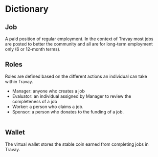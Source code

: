 # Dictionary

## Job
A paid position of regular employment. In the context of Travay most jobs are posted to better the community and all are for long-term employment only (6 or 12-month terms).

## Roles
Roles are defined based on the different actions an individual can take within Travay.

+ Manager: anyone who creates a job
+ Evaluator: an individual assigned by Manager to review the completeness of a job
+ Worker: a person who claims a job.
+ Sponsor: a person who donates to the funding of a job.<br><br>

## Wallet
The virtual wallet stores the stable coin earned from completing jobs in Travay.
